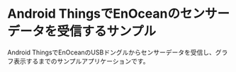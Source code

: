 Android ThingsでEnOceanのセンサーデータを受信するサンプル
===========================

Android ThingsでEnOceanのUSBドングルからセンサーデータを受信し、グラフ表示するまでのサンプルアプリケーションです。

